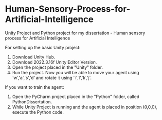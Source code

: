 # Human-Sensory-Process-for-Artificial-Intelligence
Unity Project and Python project for my dissertation - Human sensory process for Artificial Intelligence

For setting up the basic Unity project:
  1. Download Unity Hub.
  2. Download 2022.3.16f Unity Editor Version.
  3. Open the project placed in the "Unity" folder.
  4. Run the project. Now you will be able to move your agent using 'w','a','s','d'  and rotate it using 'i','l','k','j'.

If you want to train the agent:
  1. Open the PyCharm project placed in the "Python" folder, called PythonDissertation.
  2. While Unity Project is running and the agent is placed in position (0,0,0), execute the Python code.